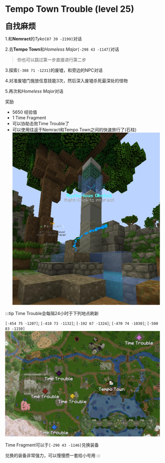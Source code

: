 # Tempo Town Trouble (level 25)
<span style="font-size: 25px;">**自找麻烦**</span>

1.和**Nemract**的*Tyko*`[87 39 -2199]`对话

2.去**Tempo Town**和*Homeless Major*`[-298 43 -1147]`对话

>你也可以跳过第一步直接进行第二步

3.探索`[-308 71 -1231]`的废墟，和旁边的NPC对话

4.对准废墟门施放任意技能3次，然后深入废墟杀死最深处的怪物

5.再次和*Homeless Major*对话

奖励
+ 5650 经验值
+ 1 Time Fragment
+ 可以协助击败Time Trouble了
+ 可以使用往返于Nemract和Tempo Town之间的快速旅行了(石柱)
![](/assets/img/lvl25-1.jpg)

:::tip
Time Trouble会每隔24小时于下列地点刷新

`[-454 75 -1207]`; `[-410 73 -1132]`; `[-192 67 -1324]`; `[-470 74 -1030]`; `[-500 83 -1150]`
![](/assets/img/lvl25-2.jpg)

Time Fragment可以于`[-290 43 -1146]`兑换装备

兑换的装备非常强力，可以慢慢攒一套给小号用
:::

